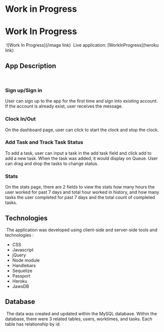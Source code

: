 # Work in Progress
# Work In Progress
​
![Work In Progress](/image link)
​
Live application: [WorkInProgress](heroku link)
​
## App Description
​
### Sign up/Sign in
User can sign up to the app for the first time and sign into existing account. 
If the account is already exist, user receives the message. 
### Clock In/Out
On the dashboard page, user can click to start the clock and stop the clock. 
### Add Task and Track Task Status
To add a task, user can input a task in the add task field and click add to add a new task. 
When the task was added, it would display on Queue. User can drag and drop the tasks to change status. 
### Stats
On the stats page, there are 2 fields to view the stats how many hours the user worked for past 7 days and total hour worked in history, and how many tasks the user completed for past 7 days and the total count of completed tasks.  
## Technologies
​
The application was developed using client-side and server-side tools and technologies :
 
- CSS
- Javascript
- jQuery
- Node module
- Handlebars
- Sequelize
- Passport
- Heroku
- JawsDB
## Database
​
The data was created and updated within the MySQL database. Within the database, there were 3 related tables, users, worktimes, and tasks. 
Each table has relationship by id. 
